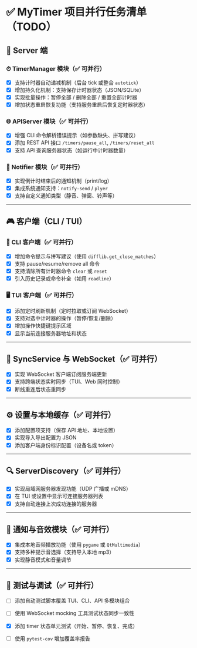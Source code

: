 
# ✅ MyTimer 项目并行任务清单（TODO）

## 🧠 Server 端

### ⏱ TimerManager 模块（✅ 可并行）

* [x] 支持计时器自动递减机制（后台 tick 或整合 `autotick`）
* [x] 增加持久化机制：支持保存计时器状态（JSON/SQLite）
* [x] 实现批量操作：暂停全部 / 删除全部 / 重置全部计时器
* [x] 增加状态重启恢复功能（支持服务重启后恢复定时器状态）

### 🌐 APIServer 模块（✅ 可并行）

* [x] 增强 CLI 命令解析错误提示（如参数缺失、拼写建议）
* [x] 添加 REST API 接口 `/timers/pause_all`, `/timers/reset_all`
* [x] 支持 API 查询服务器状态（如运行中计时器数量）

### 🔔 Notifier 模块（✅ 可并行）

* [x] 实现倒计时结束后的通知机制（print/log）
* [x] 集成系统通知支持：`notify-send` / `plyer`
* [x] 支持自定义通知类型（静音、弹窗、铃声等）

---

## 🎮 客户端（CLI / TUI）

### 🧾 CLI 客户端（✅ 可并行）

* [x] 增加命令提示与拼写建议（使用 `difflib.get_close_matches`）
* [x] 支持 pause/resume/remove all 命令
* [x] 支持清除所有计时器命令 `clear` 或 `reset`
* [x] 引入历史记录或命令补全（如用 `readline`）

### 🖥 TUI 客户端（✅ 可并行）

* [x] 添加定时刷新机制（定时拉取或订阅 WebSocket）
* [x] 支持对选中计时器的操作（暂停/恢复/删除）
* [x] 增加操作快捷键提示区域
* [x] 显示当前连接服务器地址和状态

---

## 🔁 SyncService 与 WebSocket（✅ 可并行）

* [x] 实现 WebSocket 客户端订阅服务端更新
* [x] 支持跨端状态实时同步（TUI、Web 同时控制）
* [x] 断线重连后状态重同步

---

## ⚙️ 设置与本地缓存（✅ 可并行）

* [x] 添加配置项支持（保存 API 地址、本地设置）
* [x] 实现导入导出配置为 JSON
* [x] 添加客户端身份标识配置（设备名或 token）

---

## 🔍 ServerDiscovery（✅ 可并行）

* [x] 实现局域网服务器发现功能（UDP 广播或 mDNS）
* [x] 在 TUI 或设置中显示可连接服务器列表
* [x] 支持自动连接上次成功连接的服务器

---

## 🔔 通知与音效模块（✅ 可并行）

* [x] 集成本地音频播放功能（使用 `pygame` 或 `QtMultimedia`）
* [x] 支持多种提示音选择（支持导入本地 mp3）
* [x] 实现静音模式和音量调节

---

## 🧪 测试与调试（✅ 可并行）

* [ ] 添加自动测试脚本覆盖 TUI、CLI、API 多模块组合
* [ ] 使用 WebSocket mocking 工具测试状态同步一致性
* [x] 添加 timer 状态单元测试（开始、暂停、恢复、完成）
* [ ] 使用 `pytest-cov` 增加覆盖率报告

